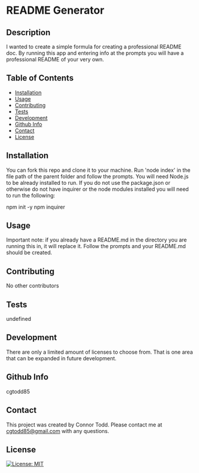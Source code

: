 # README Generator

## Description

I wanted to create a simple formula for creating a professional README doc. By running this app and entering info at the prompts you will have a professional README of your very own.

## Table of Contents

- [Installation](#installation)
- [Usage](#usage)
- [Contributing](#contributing)
- [Tests](#tests)
- [Development](#Development)
- [Github Info](#github)
- [Contact](#contact)
- [License](#license)

## Installation

You can fork this repo and clone it to your machine. Run 'node index' in the file path of the parent folder and follow the prompts. You will need Node.js to be already installed to run. If you do not use the package.json or otherwise do not have inquirer or the node modules installed you will need to run the following:

npm init -y
npm inquirer

## Usage

Important note: if you already have a README.md in the directory you are running this in, it will replace it. Follow the prompts and your README.md should be created.

## Contributing

No other contributors

## Tests

undefined

## Development

There are only a limited amount of licenses to choose from. That is one area that can be expanded in future development.

## Github Info

cgtodd85

## Contact

This project was created by Connor Todd.
Please contact me at cgtodd85@gmail.com with any questions.

## License

[![License: MIT](https://img.shields.io/badge/License-MIT-yellow.svg)](https://opensource.org/licenses/MIT)
